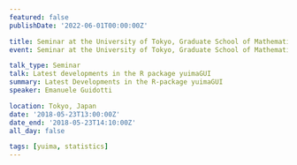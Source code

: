 ```yaml
---
featured: false
publishDate: '2022-06-01T00:00:00Z'

title: Seminar at the University of Tokyo, Graduate School of Mathematical Sciences
event: Seminar at the University of Tokyo, Graduate School of Mathematical Sciences

talk_type: Seminar
talk: Latest developments in the R package yuimaGUI
summary: Latest Developments in the R‐package yuimaGUI
speaker: Emanuele Guidotti

location: Tokyo, Japan
date: '2018-05-23T13:00:00Z'
date_end: '2018-05-23T14:10:00Z'
all_day: false

tags: [yuima, statistics]
---
```

